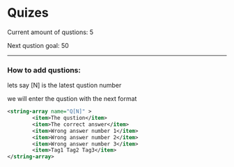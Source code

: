 # Quizes

Current amount of qustions: 5

Next qustion goal: 50

-----
### How to add qustions:
lets say [N] is the latest qustion number

we will enter the qustion with the next format
```XML
<string-array name="Q[N]" >
        <item>The qustion</item>
        <item>The correct answer</item>
        <item>Wrong answer number 1</item>
        <item>Wrong answer number 2</item>
        <item>Wrong answer number 3</item>
        <item>Tag1 Tag2 Tag3</item>
</string-array>
```
